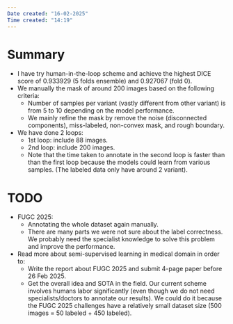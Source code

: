 ```yaml
---
Date created: "16-02-2025"
Time created: "14:19"
---
```


# Summary
- I have try human-in-the-loop scheme and achieve the highest DICE score of 0.933929 (5 folds ensemble) and 0.927067 (fold 0).
- We manually the mask of around 200 images based on the following criteria:
	- Number of samples per variant (vastly different from other variant) is from 5 to 10 depending on the model performance.
	- We mainly refine the mask by remove the noise (disconnected components), miss-labeled, non-convex mask, and rough boundary.
- We have done 2 loops:
	- 1st loop: include 88 images.
	- 2nd loop: include 200 images.
	- Note that the time taken to annotate in the second loop is faster than than the first loop because the models could learn from various samples. (The labeled data only have around 2 variant).

# TODO
- FUGC 2025:
	- Annotating the whole dataset again manually.
	- There are many parts we were not sure about the label correctness. We probably need the specialist knowledge to solve this problem and improve the performance.
- Read more about semi-supervised learning in medical domain in order to:
	- Write the report about FUGC 2025 and submit 4-page paper before 26 Feb 2025.
	- Get the overall idea and SOTA in the field. Our current scheme involves humans labor significantly (even though we do not need specialists/doctors to annotate our results). We could do it because the FUGC 2025 challenges have a relatively small dataset size (500 images = 50 labeled + 450 labeled).

